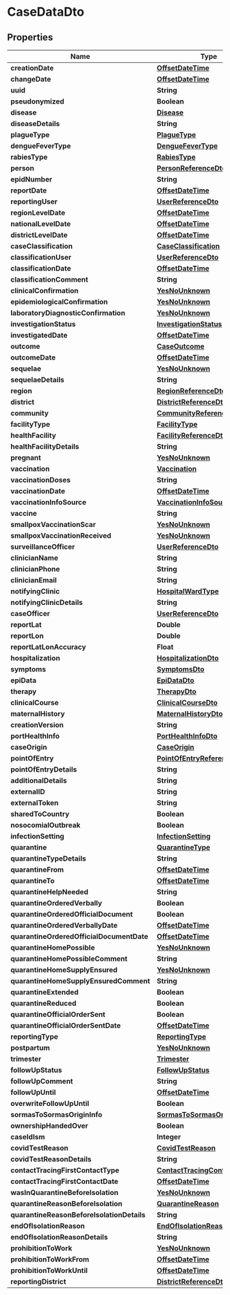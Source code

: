 # CaseDataDto

## Properties
Name | Type | Description | Notes
------------ | ------------- | ------------- | -------------
**creationDate** | [**OffsetDateTime**](OffsetDateTime.md) |  |  [optional]
**changeDate** | [**OffsetDateTime**](OffsetDateTime.md) |  |  [optional]
**uuid** | **String** |  |  [optional]
**pseudonymized** | **Boolean** |  |  [optional]
**disease** | [**Disease**](Disease.md) |  | 
**diseaseDetails** | **String** |  |  [optional]
**plagueType** | [**PlagueType**](PlagueType.md) |  |  [optional]
**dengueFeverType** | [**DengueFeverType**](DengueFeverType.md) |  |  [optional]
**rabiesType** | [**RabiesType**](RabiesType.md) |  |  [optional]
**person** | [**PersonReferenceDto**](PersonReferenceDto.md) |  | 
**epidNumber** | **String** |  |  [optional]
**reportDate** | [**OffsetDateTime**](OffsetDateTime.md) |  | 
**reportingUser** | [**UserReferenceDto**](UserReferenceDto.md) |  | 
**regionLevelDate** | [**OffsetDateTime**](OffsetDateTime.md) |  |  [optional]
**nationalLevelDate** | [**OffsetDateTime**](OffsetDateTime.md) |  |  [optional]
**districtLevelDate** | [**OffsetDateTime**](OffsetDateTime.md) |  |  [optional]
**caseClassification** | [**CaseClassification**](CaseClassification.md) |  | 
**classificationUser** | [**UserReferenceDto**](UserReferenceDto.md) |  |  [optional]
**classificationDate** | [**OffsetDateTime**](OffsetDateTime.md) |  |  [optional]
**classificationComment** | **String** |  |  [optional]
**clinicalConfirmation** | [**YesNoUnknown**](YesNoUnknown.md) |  |  [optional]
**epidemiologicalConfirmation** | [**YesNoUnknown**](YesNoUnknown.md) |  |  [optional]
**laboratoryDiagnosticConfirmation** | [**YesNoUnknown**](YesNoUnknown.md) |  |  [optional]
**investigationStatus** | [**InvestigationStatus**](InvestigationStatus.md) |  | 
**investigatedDate** | [**OffsetDateTime**](OffsetDateTime.md) |  |  [optional]
**outcome** | [**CaseOutcome**](CaseOutcome.md) |  |  [optional]
**outcomeDate** | [**OffsetDateTime**](OffsetDateTime.md) |  |  [optional]
**sequelae** | [**YesNoUnknown**](YesNoUnknown.md) |  |  [optional]
**sequelaeDetails** | **String** |  |  [optional]
**region** | [**RegionReferenceDto**](RegionReferenceDto.md) |  | 
**district** | [**DistrictReferenceDto**](DistrictReferenceDto.md) |  | 
**community** | [**CommunityReferenceDto**](CommunityReferenceDto.md) |  |  [optional]
**facilityType** | [**FacilityType**](FacilityType.md) |  |  [optional]
**healthFacility** | [**FacilityReferenceDto**](FacilityReferenceDto.md) |  | 
**healthFacilityDetails** | **String** |  |  [optional]
**pregnant** | [**YesNoUnknown**](YesNoUnknown.md) |  |  [optional]
**vaccination** | [**Vaccination**](Vaccination.md) |  |  [optional]
**vaccinationDoses** | **String** |  |  [optional]
**vaccinationDate** | [**OffsetDateTime**](OffsetDateTime.md) |  |  [optional]
**vaccinationInfoSource** | [**VaccinationInfoSource**](VaccinationInfoSource.md) |  |  [optional]
**vaccine** | **String** |  |  [optional]
**smallpoxVaccinationScar** | [**YesNoUnknown**](YesNoUnknown.md) |  |  [optional]
**smallpoxVaccinationReceived** | [**YesNoUnknown**](YesNoUnknown.md) |  |  [optional]
**surveillanceOfficer** | [**UserReferenceDto**](UserReferenceDto.md) |  |  [optional]
**clinicianName** | **String** |  |  [optional]
**clinicianPhone** | **String** |  |  [optional]
**clinicianEmail** | **String** |  |  [optional]
**notifyingClinic** | [**HospitalWardType**](HospitalWardType.md) |  |  [optional]
**notifyingClinicDetails** | **String** |  |  [optional]
**caseOfficer** | [**UserReferenceDto**](UserReferenceDto.md) |  |  [optional]
**reportLat** | **Double** |  |  [optional]
**reportLon** | **Double** |  |  [optional]
**reportLatLonAccuracy** | **Float** |  |  [optional]
**hospitalization** | [**HospitalizationDto**](HospitalizationDto.md) |  |  [optional]
**symptoms** | [**SymptomsDto**](SymptomsDto.md) |  |  [optional]
**epiData** | [**EpiDataDto**](EpiDataDto.md) |  |  [optional]
**therapy** | [**TherapyDto**](TherapyDto.md) |  |  [optional]
**clinicalCourse** | [**ClinicalCourseDto**](ClinicalCourseDto.md) |  |  [optional]
**maternalHistory** | [**MaternalHistoryDto**](MaternalHistoryDto.md) |  |  [optional]
**creationVersion** | **String** |  |  [optional]
**portHealthInfo** | [**PortHealthInfoDto**](PortHealthInfoDto.md) |  |  [optional]
**caseOrigin** | [**CaseOrigin**](CaseOrigin.md) |  |  [optional]
**pointOfEntry** | [**PointOfEntryReferenceDto**](PointOfEntryReferenceDto.md) |  |  [optional]
**pointOfEntryDetails** | **String** |  |  [optional]
**additionalDetails** | **String** |  |  [optional]
**externalID** | **String** |  |  [optional]
**externalToken** | **String** |  |  [optional]
**sharedToCountry** | **Boolean** |  |  [optional]
**nosocomialOutbreak** | **Boolean** |  |  [optional]
**infectionSetting** | [**InfectionSetting**](InfectionSetting.md) |  |  [optional]
**quarantine** | [**QuarantineType**](QuarantineType.md) |  |  [optional]
**quarantineTypeDetails** | **String** |  |  [optional]
**quarantineFrom** | [**OffsetDateTime**](OffsetDateTime.md) |  |  [optional]
**quarantineTo** | [**OffsetDateTime**](OffsetDateTime.md) |  |  [optional]
**quarantineHelpNeeded** | **String** |  |  [optional]
**quarantineOrderedVerbally** | **Boolean** |  |  [optional]
**quarantineOrderedOfficialDocument** | **Boolean** |  |  [optional]
**quarantineOrderedVerballyDate** | [**OffsetDateTime**](OffsetDateTime.md) |  |  [optional]
**quarantineOrderedOfficialDocumentDate** | [**OffsetDateTime**](OffsetDateTime.md) |  |  [optional]
**quarantineHomePossible** | [**YesNoUnknown**](YesNoUnknown.md) |  |  [optional]
**quarantineHomePossibleComment** | **String** |  |  [optional]
**quarantineHomeSupplyEnsured** | [**YesNoUnknown**](YesNoUnknown.md) |  |  [optional]
**quarantineHomeSupplyEnsuredComment** | **String** |  |  [optional]
**quarantineExtended** | **Boolean** |  |  [optional]
**quarantineReduced** | **Boolean** |  |  [optional]
**quarantineOfficialOrderSent** | **Boolean** |  |  [optional]
**quarantineOfficialOrderSentDate** | [**OffsetDateTime**](OffsetDateTime.md) |  |  [optional]
**reportingType** | [**ReportingType**](ReportingType.md) |  |  [optional]
**postpartum** | [**YesNoUnknown**](YesNoUnknown.md) |  |  [optional]
**trimester** | [**Trimester**](Trimester.md) |  |  [optional]
**followUpStatus** | [**FollowUpStatus**](FollowUpStatus.md) |  |  [optional]
**followUpComment** | **String** |  |  [optional]
**followUpUntil** | [**OffsetDateTime**](OffsetDateTime.md) |  |  [optional]
**overwriteFollowUpUntil** | **Boolean** |  |  [optional]
**sormasToSormasOriginInfo** | [**SormasToSormasOriginInfoDto**](SormasToSormasOriginInfoDto.md) |  |  [optional]
**ownershipHandedOver** | **Boolean** |  |  [optional]
**caseIdIsm** | **Integer** |  |  [optional]
**covidTestReason** | [**CovidTestReason**](CovidTestReason.md) |  |  [optional]
**covidTestReasonDetails** | **String** |  |  [optional]
**contactTracingFirstContactType** | [**ContactTracingContactType**](ContactTracingContactType.md) |  |  [optional]
**contactTracingFirstContactDate** | [**OffsetDateTime**](OffsetDateTime.md) |  |  [optional]
**wasInQuarantineBeforeIsolation** | [**YesNoUnknown**](YesNoUnknown.md) |  |  [optional]
**quarantineReasonBeforeIsolation** | [**QuarantineReason**](QuarantineReason.md) |  |  [optional]
**quarantineReasonBeforeIsolationDetails** | **String** |  |  [optional]
**endOfIsolationReason** | [**EndOfIsolationReason**](EndOfIsolationReason.md) |  |  [optional]
**endOfIsolationReasonDetails** | **String** |  |  [optional]
**prohibitionToWork** | [**YesNoUnknown**](YesNoUnknown.md) |  |  [optional]
**prohibitionToWorkFrom** | [**OffsetDateTime**](OffsetDateTime.md) |  |  [optional]
**prohibitionToWorkUntil** | [**OffsetDateTime**](OffsetDateTime.md) |  |  [optional]
**reportingDistrict** | [**DistrictReferenceDto**](DistrictReferenceDto.md) |  |  [optional]
